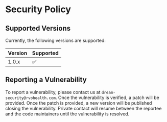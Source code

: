 # Security Policy

## Supported Versions

Currently, the following versions are supported:

| Version | Supported          |
| ------- | ------------------ |
| 1.0.x   | :white_check_mark: |

## Reporting a Vulnerability

To report a vulnerability, please contact us at `dream-security@rvohealth.com`. Once the vulnerability is verified, a patch will be provided. Once the patch is provided, a new version will be published closing the vulnerability. Private contact will resume between the reportee and the code maintainers until the vulnerability is resolved.
